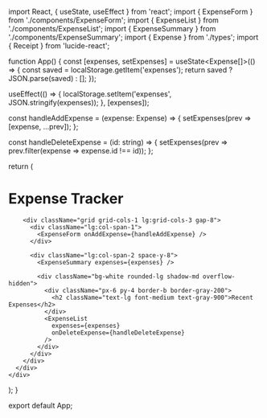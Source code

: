 import React, { useState, useEffect } from 'react';
import { ExpenseForm } from './components/ExpenseForm';
import { ExpenseList } from './components/ExpenseList';
import { ExpenseSummary } from './components/ExpenseSummary';
import { Expense } from './types';
import { Receipt } from 'lucide-react';

function App() {
  const [expenses, setExpenses] = useState<Expense[]>(() => {
    const saved = localStorage.getItem('expenses');
    return saved ? JSON.parse(saved) : [];
  });

  useEffect(() => {
    localStorage.setItem('expenses', JSON.stringify(expenses));
  }, [expenses]);

  const handleAddExpense = (expense: Expense) => {
    setExpenses(prev => [expense, ...prev]);
  };

  const handleDeleteExpense = (id: string) => {
    setExpenses(prev => prev.filter(expense => expense.id !== id));
  };

  return (
    <div className="min-h-screen bg-gray-100">
      <div className="max-w-7xl mx-auto px-4 sm:px-6 lg:px-8 py-8">
        <div className="flex items-center justify-center mb-8">
          <Receipt className="h-8 w-8 text-indigo-600" />
          <h1 className="ml-3 text-3xl font-bold text-gray-900">Expense Tracker</h1>
        </div>

        <div className="grid grid-cols-1 lg:grid-cols-3 gap-8">
          <div className="lg:col-span-1">
            <ExpenseForm onAddExpense={handleAddExpense} />
          </div>
          
          <div className="lg:col-span-2 space-y-8">
            <ExpenseSummary expenses={expenses} />
            
            <div className="bg-white rounded-lg shadow-md overflow-hidden">
              <div className="px-6 py-4 border-b border-gray-200">
                <h2 className="text-lg font-medium text-gray-900">Recent Expenses</h2>
              </div>
              <ExpenseList 
                expenses={expenses} 
                onDeleteExpense={handleDeleteExpense} 
              />
            </div>
          </div>
        </div>
      </div>
    </div>
  );
}

export default App;
